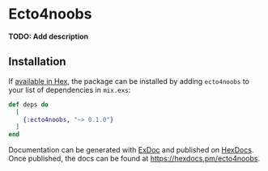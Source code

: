 # Ecto4noobs

**TODO: Add description**

## Installation

If [available in Hex](https://hex.pm/docs/publish), the package can be installed
by adding `ecto4noobs` to your list of dependencies in `mix.exs`:

```elixir
def deps do
  [
    {:ecto4noobs, "~> 0.1.0"}
  ]
end
```

Documentation can be generated with [ExDoc](https://github.com/elixir-lang/ex_doc)
and published on [HexDocs](https://hexdocs.pm). Once published, the docs can
be found at <https://hexdocs.pm/ecto4noobs>.

